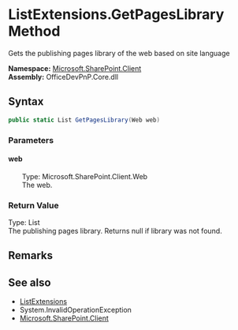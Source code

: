 # ListExtensions.GetPagesLibrary Method  
 Gets the publishing pages library of the web based on site language   

**Namespace:** [Microsoft.SharePoint.Client](Microsoft.SharePoint.Client.md)  
**Assembly:** OfficeDevPnP.Core.dll  
## Syntax
```C#
public static List GetPagesLibrary(Web web)
```
### Parameters
#### web  
&emsp;&emsp;Type: Microsoft.SharePoint.Client.Web  
&emsp;&emsp;The web.  

  

### Return Value
Type: List  
The publishing pages library. Returns null if library was not found.  


## Remarks
  
## See also
- [ListExtensions](Microsoft.SharePoint.Client.ListExtensions.md) 
- System.InvalidOperationException
- [Microsoft.SharePoint.Client](Microsoft.SharePoint.Client.md) 

